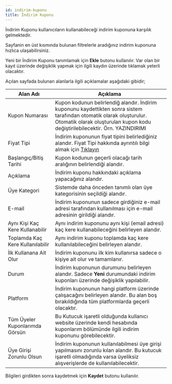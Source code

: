 ```yaml
---
id: indirim-kuponu
title: İndirim Kuponu
---
```


İndirim Kuponu kullanıcıların kullanabileceği indirim kuponuna karşılık gelmektedir.

Sayfanin en üst kısmında bulunan filtrelerle aradığınız indirim kuponuna hızlıca ulaşabilirsiniz. 

Yeni bir İndirim Kuponu tanımlamak için **Ekle** butonu kullanılır. Var olan bir kayıt üzerinde değişiklik yapmak için ilgili kaydın üzerinde tıklamak yeterli olacaktır. 

Açılan sayfada bulunan alanlarla ilgili açıklamalar aşağıdaki gibidir;

|Alan Adı|Açıklama|
|--|--|
|Kupon Numarası|Kupon kodunun belirlendiğ alandır. İndirim kuponunu kaydettikten sonra sistem tarafından otomatik olarak oluşturulur. Otomatik olarak oluşturulan kupon kodu değiştirilebilecektir. Örn. YAZINDIRIMI |
|Fiyat Tipi	|İndirim kuponunun fiyat tipini belirlediğiniz alandır. Fiyat Tipi hakkında ayrıntılı bilgi almak için [Tıklayın](fiyat-tipi-tanimi.md)|
|Başlangıç/Bitiş Tarihi|Kupon kodunun geçerli olacağı tarih aralığının belirlendiği alandır.|
|Açıklama|İndirim kuponu hakkındaki açıklama yapacağınız alandır.|
|Üye Kategori |Sistemde daha önceden tanımlı olan üye kategorisinin seçildiği alandır.|
|E-mail |İndirim kuponunun sadece girdiğiniz e-mail adresi tarafından kullanılması için e-mail adresinin girildiği alandır.|
|Aynı Kişi Kaç Kere Kullanabilir|Aynı indirim kuponunu aynı kişi (email adresi) kaç kere kullanabileceğini belirleyen alandır.|
|Toplamda Kaç Kere Kullanılabilir|Aynı indirim kuponu toplamda kaç kere kullanılabileceğini belirleyen alandır.|
|İlk Kullanana Ait Olur|İndirim kuponunu ilk kim kullanırsa sadece o kişiye ait olur ve tamamlanır.|
|Durum|İndirim kuponunun durumunu belirleyen alandır. Sadece **Yeni** durumundaki indirim kuponları üzerinde değişiklik yapılabilir.|
|Platform|İndirim kuponunun hangi platform üzerinde çalışacağını belirleyen alandır. Bu alan boş bırakıldığında tüm platformlarda geçerli olacaktır.|
|Tüm Üyeler Kuponlarımda Görsün|Bu Kutucuk işaretli olduğunda kullanıcı website üzerinde kendi hesabında kuponlarım bölümünde ilgili indirim kuponunu görebilecektir.|
|Üye Girişi Zorunlu Olsun|İndirim kuponunun kullanılabilmesi üye girişi yapılmasını zorunlu kılan alandır. Bu kutucuk işaretli olmadığında varsa üyeliksiz alışverişlerde de kullanılabilecektir.|

Bilgileri girdikten sonra kaydetmek için **Kaydet** butonu kullanılır.
